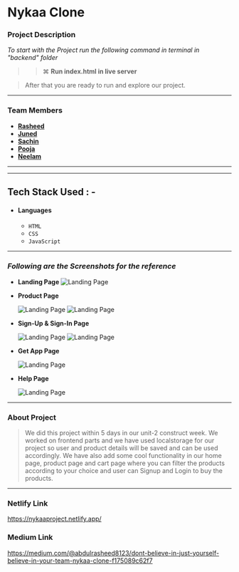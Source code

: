 # Nykaa Clone

### Project Description

_To start with the Project run the following command in terminal in "backend" folder_

> > ⌘ **Run index.html in live server**

> After that you are ready to run and explore our project.

---

### Team Members

- **[Rasheed](https://github.com/rasheed8123)**
- **[Juned](https://github.com/sunnyshk)**
- **[Sachin ](https://github.com/sachin-rock)**
- **[Pooja](https://github.com/waghchaurepooja)**
- **[Neelam](https://github.com/Neelam2026)**

----

----

## Tech Stack Used : -

- #### Languages
  - `HTML`
  - `CSS`
  - `JavaScript`


---

### _Following are the Screenshots for the reference_

- **Landing Page**
  ![Landing Page](https://miro.medium.com/max/3840/1*sykT_cXVDMoH6kF_J4FjPg.png)

- **Product Page**

  ![Landing Page](https://miro.medium.com/max/2400/1*ELIjw1o7p02DQt4YphbXEA.png)
  ![Landing Page](https://miro.medium.com/max/2400/1*iRnuQBCoi_YdBdTTU9onYA.png)

- **Sign-Up & Sign-In Page**

  ![Landing Page](https://miro.medium.com/max/2400/1*pb_S97teGW_93SgyU3QEwg.png)
  ![Landing Page](https://miro.medium.com/max/2400/1*APKryfh4sxXAnzSUOSSK8Q.png)


- **Get App Page**

  ![Landing Page](https://miro.medium.com/max/2400/1*6Nb4-tgNNyrukLI2q4GTPQ.png)

- **Help Page**

  ![Landing Page](https://miro.medium.com/max/2400/1*mUewfwiq9TZ1HMZ5cHQAqQ.png)

---

### About Project

> We did this project within 5 days in our unit-2 construct week. We worked on frontend parts and we have used localstorage for our project so user and product details will be saved and can be used accordingly. We have also add some cool functionality in our home page, product page and cart page where you can filter the products according to your choice and user can Signup and Login to buy the products.

---



### Netlify Link
https://nykaaproject.netlify.app/


### Medium Link

https://medium.com/@abdulrasheed8123/dont-believe-in-just-yourself-believe-in-your-team-nykaa-clone-f175089c62f7
